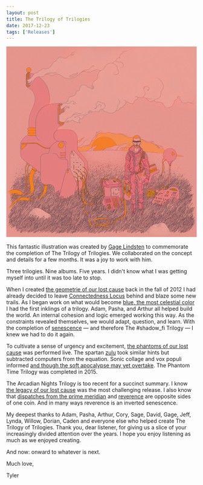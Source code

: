 ```yaml
---
layout: post
title: The Trilogy of Trilogies
date: 2017-12-23
tags: ['Releases']
---
```

![Tyler Etters illustration by Gage Lindsten](/assets/images/tyler-etters-illustration.jpg)

This fantastic illustration was created by [Gage Lindsten](https://gagelindsten.tumblr.com/) to commemorate the completion of The Trilogy of Trilogies. We collaborated on the concept and details for a few months. It was a joy to work with him.

Three trilogies. Nine albums. Five years. I didn't know what I was getting myself into until it was too late to stop.

When I created [the geometrie of our lost cause](https://northerninformation.bandcamp.com/album/the-geometrie-of-our-lost-cause) back in the fall of 2012 I had already decided to leave [Connectedness Locus](http://connectednesslocus.com) behind and blaze some new trails. As I began work on what would become [blue, the most celestial color](https://northerninformation.bandcamp.com/album/blue-the-most-celestial-color) I had the first inklings of a trilogy. Adam, Pasha, and Arthur all helped build the world. An internal cohesion and logic emerged working this way. As the constraints revealed themselves, we would adapt, question, and learn. With the completion of [senescence](https://northerninformation.bandcamp.com/album/senescence) — and therefore The #shadow\_fi Trilogy — I knew we had to do it again.

To cultivate a sense of urgency and excitement, [the phantoms of our lost cause](https://northerninformation.bandcamp.com/album/the-phantoms-of-our-lost-cause) was performed live. The spartan [zulu](https://northerninformation.bandcamp.com/album/zulu) took similar hints but subtracted computers from the equation. Sonic collage and vox populi informed [and though the soft apocalypse may yet overtake](https://northerninformation.bandcamp.com/album/and-though-the-soft-apocalypse-may-yet-overtake). The Phantom Time Trilogy was completed in 2015.

The Arcadian Nights Trilogy is too recent for a succinct summary. I know [the legacy of our lost cause](https://northerninformation.bandcamp.com/album/the-legacy-of-our-lost-cause) was the most challenging release. I also know that [dispatches from the prime meridian](https://northerninformation.bandcamp.com/album/dispatches-from-the-prime-meridian) and [reverence](https://northerninformation.bandcamp.com/album/reverence) are opposite sides of one coin. And in many ways reverence is an inverted senescence.

My deepest thanks to Adam, Pasha, Arthur, Cory, Sage, David, Gage, Jeff, Lynda, Willow, Dorian, Caden and everyone else who helped create The Trilogy of Trilogies. Thank you, dear listener, for giving us a slice of your increasingly divided attention over the years. I hope you enjoy listening as much as we enjoyed creating.

And now: onward to whatever is next.

Much love,

Tyler